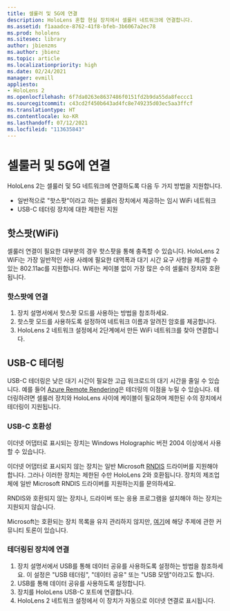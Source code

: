 ```yaml
---
title: 셀룰러 및 5G에 연결
description: HoloLens 혼합 현실 장치에서 셀룰러 네트워크에 연결합니다.
ms.assetid: f1aaadce-8762-41f8-bfeb-3b6067a2ec78
ms.prod: hololens
ms.sitesec: library
author: jbienzms
ms.author: jbienz
ms.topic: article
ms.localizationpriority: high
ms.date: 02/24/2021
manager: evmill
appliesto:
- HoloLens 2
ms.openlocfilehash: 6f7da0263e8637486f0151fd2b9da55da8feccc1
ms.sourcegitcommit: c43cd2f450b643ad4fc8e749235d03ec5aa3ffcf
ms.translationtype: HT
ms.contentlocale: ko-KR
ms.lasthandoff: 07/12/2021
ms.locfileid: "113635843"
---
```

# <a name="connect-to-cellular-and-5g"></a>셀룰러 및 5G에 연결

HoloLens 2는 셀룰러 및 5G 네트워크에 연결하도록 다음 두 가지 방법을 지원합니다.

- 일반적으로 "핫스팟"이라고 하는 셀룰러 장치에서 제공하는 임시 WiFi 네트워크
- USB-C 테더링 장치에 대한 제한된 지원

## <a name="hotspot-wifi"></a>핫스팟(WiFi)

셀룰러 연결이 필요한 대부분의 경우 핫스팟을 통해 충족할 수 있습니다. HoloLens 2 WiFi는 가장 일반적인 사용 사례에 필요한 대역폭과 대기 시간 요구 사항을 제공할 수 있는 802.11ac를 지원합니다. WiFi는 케이블 없이 가장 많은 수의 셀룰러 장치와 호환됩니다.

### <a name="connecting-to-a-hotspot"></a>핫스팟에 연결

1. 장치 설명서에서 핫스팟 모드를 사용하는 방법을 참조하세요.
1. 핫스팟 모드를 사용하도록 설정하여 네트워크 이름과 알려진 암호를 제공합니다.
1. HoloLens 2 네트워크 설정에서 2단계에서 만든 WiFi 네트워크를 찾아 연결합니다.

## <a name="usb-c-tethering"></a>USB-C 테더링

USB-C 테더링은 낮은 대기 시간이 필요한 고급 워크로드의 대기 시간을 줄일 수 있습니다. 예를 들어 [Azure Remote Rendering](https://azure.microsoft.com/services/remote-rendering)은 테더링의 이점을 누릴 수 있습니다. 테더링하려면 셀룰러 장치와 HoloLens 사이에 케이블이 필요하며 제한된 수의 장치에서 테더링이 지원됩니다.

### <a name="usb-c-compatibility"></a>USB-C 호환성

이더넷 어댑터로 표시되는 장치는 Windows Holographic 버전 2004 이상에서 사용할 수 있습니다.

이더넷 어댑터로 표시되지 않는 장치는 일반 Microsoft [RNDIS](/windows-hardware/drivers/network/overview-of-remote-ndis--rndis-) 드라이버를 지원해야 합니다. 그러나 이러한 장치는 제한된 수만 HoloLens 2와 호환됩니다. 장치의 제조업체에 일반 Microsoft RNDIS 드라이버를 지원하는지를 문의하세요.

RNDIS와 호환되지 않는 장치나, 드라이버 또는 응용 프로그램을 설치해야 하는 장치는 지원되지 않습니다.

Microsoft는 호환되는 장치 목록을 유지 관리하지 않지만, [여기](https://aka.ms/HLCommunityCell)에 해당 주제에 관한 커뮤니티 토론이 있습니다.

### <a name="connecting-to-a-tethered-device"></a>테더링된 장치에 연결

1. 장치 설명서에서 USB를 통해 데이터 공유를 사용하도록 설정하는 방법을 참조하세요. 이 설정은 "USB 테더링", "데이터 공유" 또는 "USB 모뎀"이라고도 합니다.
1. USB를 통해 데이터 공유를 사용하도록 설정합니다.
1. 장치를 HoloLens USB-C 포트에 연결합니다.
1. HoloLens 2 네트워크 설정에서 이 장치가 자동으로 이더넷 연결로 표시됩니다.

